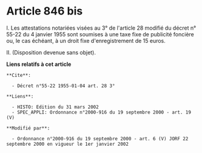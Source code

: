 # Article 846 bis

I. Les attestations notariées visées au 3° de l'article 28 modifié du décret n° 55-22 du 4 janvier 1955 sont soumises à une
taxe fixe de publicité foncière ou, le cas échéant, à un droit fixe d'enregistrement de 15 euros.

II. (Disposition devenue sans objet).

**Liens relatifs à cet article**

	**Cite**:

	  - Décret n°55-22 1955-01-04 art. 28 3°

	**Liens**:

	  - HISTO: Edition du 31 mars 2002
	  - SPEC_APPLI: Ordonnance n°2000-916 du 19 septembre 2000 - art. 19 (V)

	**Modifié par**:

	  - Ordonnance n°2000-916 du 19 septembre 2000 - art. 6 (V) JORF 22 septembre 2000 en vigueur le 1er janvier 2002
